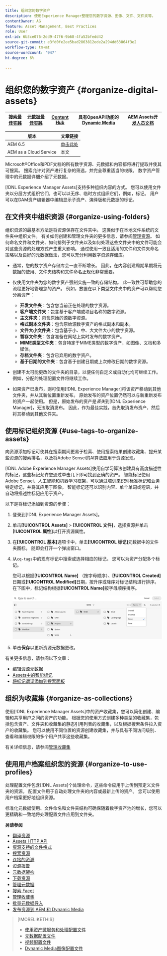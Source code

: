 ```yaml
---
title: 组织您的数字资产
description: 使用Experience Manager整理您的数字资源、图像、文件、文件夹等。
contentOwner: AG
feature: Asset Management, Best Practices
role: User
exl-id: 6b3ce076-2dd9-47f6-9b68-4fa52bfedd42
source-git-commit: e3fd0fe2ee5bad2863812ede2a294dd63864f3e2
workflow-type: tm+mt
source-wordcount: '947'
ht-degree: 6%

---
```


# 组织您的数字资产 {#organize-digital-assets}

| [搜索最佳实践](/help/assets/search-best-practices.md) | [元数据最佳实践](/help/assets/metadata-best-practices.md) | [Content Hub](/help/assets/product-overview.md) | 具有OpenAPI功能的[Dynamic Media](/help/assets/dynamic-media-open-apis-overview.md) | [AEM Assets开发人员文档](https://developer.adobe.com/experience-cloud/experience-manager-apis/) |
| ------------- | --------------------------- |---------|----|-----|

| 版本 | 文章链接 |
| -------- | ---------------------------- |
| AEM 6.5 | [单击此处](https://experienceleague.adobe.com/docs/experience-manager-65/assets/managing/organize-assets.html?lang=en) |
| AEM as a Cloud Service | 本文 |

Microsoft®Office和PDF文档的所有数字资源、元数据和内容都将进行提取并使其可搜索。 搜索允许对资产进行复杂的筛选，并完全尊重适当的权限。 数字资产管理中的元数据详细介绍了元数据。

[!DNL Experience Manager Assets]支持多种组织内容的方式。 您可以使用文件夹以分层方式组织它们，也可以以无序、临时方式组织它们，例如，标记。 用户可以在DAM资产编辑器中编辑显示子资产、演绎版和元数据的标记。

<!-- Commenting to pull down the existing content before applying changes wrt CQDOC-15930
## Create folders {#create-folders}

When organizing a collection of assets, for example, all *Nature* images, you can create folders to keep them together. You can use folders to categorize and organize your assets. [!DNL Assets] does not require you to organize assets in folders to work better.

>[!NOTE]
>
>Sharing an Assets folder (in Marketing Cloud) of the type `sling:OrderedFolder`, is not supported. If you want to share a folder, do not select Ordered when creating a folder.

1. Navigate to the place in your digital assets folder where you want to create a folder.
1. In the menu, click **[!UICONTROL Create]**. Select **[!UICONTROL New Folder]**.
1. In the **[!UICONTROL Title]** field, provide a folder name. By default, DAM uses the title that you provided as the folder name. Once the folder is created, you can override the default and specify another folder name.
1. Click **[!UICONTROL Create]**. Your folder is displayed in the digital assets folder.

## Add CUG properties to folders {#add-cug-properties-to-folders}

You can limit who can access certain folders in Assets by making the folder part of a closed user group (CUG). To make a folder part of a CUG:

1. In Assets, right-click the folder you want to add closed user group properties for and select **Properties**.  
1. Click the **CUG** tab.
1. Select the **Enabled** check box to make the folder and its assets available only to a closed user group.  
1. Browse to the login page, if there is one, to add that information. Add admitted groups by clicking **Add item**. If necessary, add the realm. Click **OK** to save your changes.

## Use tags to organize assets {#use-tags-to-organize-assets}

You can use folders or tags or both to organize assets. Adding tags to assets makes them easier to retrieve during a search. To add tags to an asset, follow these steps:

1. In the Digital Asset Manager, double-click the asset to open it.
1. In the **Tags** area, open the menu to reveal the available tags. Select tags as appropriate. To delete a tag, hover the pointer over the tag and click `X` to delete it.
1. Click **Save** to save any tags you added.

Date24/08/2021
-->

## 在文件夹中组织资源 {#organize-using-folders}

组织资源的最基本方法是将资源保存在文件夹中。 这类似于在本地文件系统的文件夹中组织文件。 有关如何创建和管理文件夹的更多信息，请参阅[管理资源](manage-digital-assets.md)。 如何命名文件和文件夹、如何排列子文件夹以及如何处理这些文件夹中的文件可能会对这些资源的处理方式产生重大影响。 通过使用一致且适用的文件和文件夹命名策略以及良好的元数据做法，您可以充分利用数字资源存储库。

* 通常，您的数字资产存储库会一直不断增长。 因此，在内容创建周期早期将元数据的使用、文件夹结构和文件命名正规化非常重要。
* 仅使用文件夹为您的数字资产强制实施一致的存储结构。 此一致性可帮助您的流程更好地管理您的资产。 例如，放置在以下类型文件夹中的资产可以帮助您分离资产：

   * **开发文件夹**：包含您当前正在处理的数字资源。
   * **客户端文件夹**：包含基于客户端或项目名称的数字资源。
   * **主文件夹**：包含原始的源数字资源。
   * **格式副本文件夹**：包含原始源数字资产的格式副本和副本。
   * **文件大小文件夹**：包含基于小、中、大文件大小的数字资源。
   * **暂存文件夹**：包含准备在网站上实时发布的数字资产。
   * **MIME类型文件夹**：包含特定于MIME类型的数字资产，如图像、文档和多媒体。
   * **存档文件夹**：包含已弃用的数字资产。
   * **基于日期的文件夹**：包含基于创建日期或上次修改日期的数字资源。

* 创建不太可能更改的文件夹的目录，以便任何自定义或自动化均可继续工作。 例如，分配的处理配置文件将继续工作。
* 如果资产已发布，则可使用[!DNL Experience Manager]将该资产移动到其他文件夹，并从其新位置重新发布。 原始发布的资产位置仍然可以与新重新发布的资产一起使用。 但是，原始发布的资产是&#x200B;*丢失*&#x200B;到[!DNL Experience Manager]，无法取消发布。 因此，作为最佳实践，首先取消发布资产，然后将其移动到其他文件夹。

## 使用标记组织资源 {#use-tags-to-organize-assets}

向资源添加标记可使其在搜索期间更易于检索、使用搜索结果创建收藏集、提升某些资源的搜索排名，以及将Adobe Sensei的AI算法应用于资源发现。

[!DNL Adobe Experience Manager Assets]使用自学习算法创建具有高度描述性的标记，这些标记允许您通过单击几下即可找到正确的资产。 智能标记使用Adobe Sensei、人工智能和机器学习框架，可以通过培训来识别标准标记和业务特定标记，并将其应用于图像。 智能标记还可以识别内容、单个单词或短语，并自动将描述性标记应用于资产。

以下是将标记添加到资源的步骤：

1. 登录到[!DNL Experience Manager Assets]。
1. 单击&#x200B;**[!UICONTROL Assets]** > **[!UICONTROL 文件]**，选择资源并单击&#x200B;**[!UICONTROL 属性]**&#x200B;以打开资源属性。
1. 在&#x200B;**[!UICONTROL 基本]**&#x200B;选项卡中，单击&#x200B;**[!UICONTROL 标记]**&#x200B;元数据中的文件夹图标。 随即会打开一个弹出窗口。
1. 从`cq-tags`中的现有标记中搜索或选择相应的标记。 您可以为资产分配多个标记。

   您可以根据&#x200B;**[!UICONTROL Name]** （按字母顺序）、**[!UICONTROL Created]**&#x200B;日期或&#x200B;**[!UICONTROL Modified]**&#x200B;日期，按升序或降序对标记结构进行排序。 在下图中，标记结构根据&#x200B;**[!UICONTROL Name]**&#x200B;按字母顺序排序。

   ![添加标记](assets/add-tags-to-asset.png)

1. 单击&#x200B;**保存**&#x200B;以更新资源元数据更改。

有关更多信息，请参阅以下文章：

* [编辑资源元数据](meta-edit.md)
* [Assets中的智能标记](smart-tags.md)
* [将标记谓词添加到搜索面板](/help/assets/search-facets.md/#adding-a-tags-predicate)

## 组织为收藏集 {#organize-as-collections}

使用[!DNL Experience Manager Assets]中的资产收藏集，您可以简化创建、编辑和共享用户之间的资产的功能。 根据您的使用方式创建多种类型的收藏集，包括包含资产、文件夹和收藏集的静态引用列表的收藏集，以及根据搜索条件拉入资产的收藏集。 您可以使用不同位置的资源创建收藏集，并与具有不同访问级别、查看和编辑权限的多个用户共享这些收藏集。

有关详细信息，请参阅[管理收藏集](manage-collections.md)


## 使用用户档案组织您的资源 {#organize-to-use-profiles}

处理配置文件包含[!DNL Assets]个处理命令，这些命令应用于上传到预定义文件夹的资源。 配置文件用于自动处理文件夹的内容或最新上传的资产。 您可以使用用户档案更好地组织资源。

标准化元数据使用、文件命名和文件夹结构可确保随着数字资产池的增长，您可以更精确和一致地将处理配置文件应用到文件夹。

**另请参阅**

* [翻译资源](translate-assets.md)
* [Assets HTTP API](mac-api-assets.md)
* [资源支持的文件格式](file-format-support.md)
* [搜索资源](search-assets.md)
* [连接的资源](use-assets-across-connected-assets-instances.md)
* [资源报告](asset-reports.md)
* [元数据架构](metadata-schemas.md)
* [下载资源](download-assets-from-aem.md)
* [管理元数据](manage-metadata.md)
* [搜索 Facet](search-facets.md)
* [管理收藏集](manage-collections.md)
* [批量元数据导入](metadata-import-export.md)
* [发布资源到 AEM 和 Dynamic Media](/help/assets/publish-assets-to-aem-and-dm.md)

>[!MORELIKETHIS]
>
>* [使用资产微服务和处理配置文件](asset-microservices-configure-and-use.md)
>* [元数据配置文件](metadata-profiles.md)
>* [视频配置文件](/help/assets/dynamic-media/video-profiles.md)
>* [Dynamic Media图像配置文件](/help/assets/dynamic-media/image-profiles.md)

